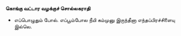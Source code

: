 **கொங்கு வட்டார வழக்குச் சொல்லகராதி**
- எப்பொழுதும் போல். எப்பூம்போல நீயி கம்முனு இருந்தீனா எந்தப்பிரச்சிளையு இல்லெ.

